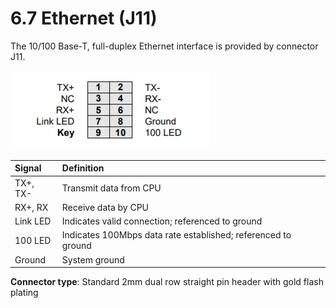 # 6.7 Ethernet \(J11\)

The 10/100 Base-T, full-duplex Ethernet interface is provided by connector J11.

![](../../../.gitbook/assets/s5.png)

| Signal | Definition |
| :--- | :--- |
| TX+, TX- | Transmit data from CPU |
| RX+, RX | Receive data by CPU |
| Link LED | Indicates valid connection; referenced to ground |
| 100 LED | Indicates 100Mbps data rate established; referenced to ground |
| Ground | System ground |

**Connector type**: Standard 2mm dual row straight pin header with gold flash plating

